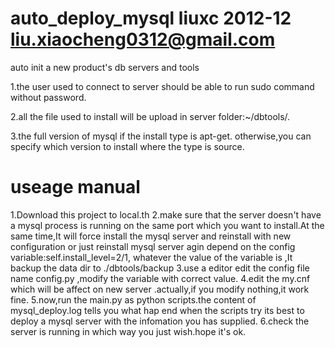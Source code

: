 auto_deploy_mysql
liuxc 2012-12
liu.xiaocheng0312@gmail.com
=================

auto init a new product's db servers and tools 

1.the user used to connect to server should be able to run sudo command without password.
	
2.all the file used to install will be upload in server folder:~/dbtools/.

3.the full version of mysql if the install type is apt-get. otherwise,you can specify which version to install where the type is source.


useage manual
===============
1.Download this project to local.th
2.make sure that the server doesn't have a mysql process is running on the same port which you want to install.At the same time,It will force install the mysql server and reinstall with new configuration or just reinstall mysql server agin depend on the config variable:self.install_level=2/1, whatever the value of the variable is ,It backup the data  dir to ./dbtools/backup
3.use a editor edit the config file name config.py ,modify the variable with correct value.
4.edit the my.cnf which will be affect on new server .actually,if you modify nothing,it work fine.
5.now,run the main.py as python scripts.the content of mysql_deploy.log tells you what hap end when the scripts try its best to deploy a mysql server with the infomation you has supplied.
6.check the server is running in which way you just wish.hope it's ok.